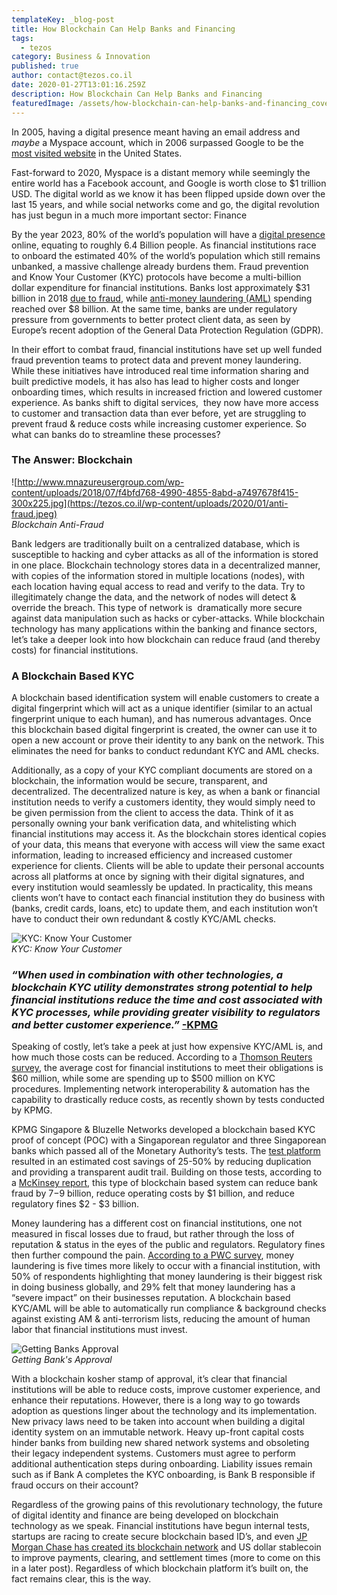 ```yaml
---
templateKey: _blog-post
title: How Blockchain Can Help Banks and Financing
tags:
  - tezos
category: Business & Innovation
published: true
author: contact@tezos.co.il
date: 2020-01-27T13:01:16.259Z
description: How Blockchain Can Help Banks and Financing
featuredImage: /assets/how-blockchain-can-help-banks-and-financing_cover-300x90.png
---
```


In 2005, having a digital presence meant having an email address and _maybe_ a Myspace account, which in 2006 surpassed Google to be the [most visited website](https://mashable.com/2006/07/11/myspace-americas-number-one/) in the United States.

Fast-forward to 2020, Myspace is a distant memory while seemingly the entire world has a Facebook account, and Google is worth close to $1 trillion USD. The digital world as we know it has been flipped upside down over the last 15 years, and while social networks come and go, the digital revolution has just begun in a much more important sector: Finance

By the year 2023, 80% of the world’s population will have a [digital presence](http://www3.weforum.org/docs/WEF_GAC15_Technological_Tipping_Points_report_2015.pdf#page=24) online, equating to roughly 6.4 Billion people. As financial institutions race to onboard the estimated 40% of the world’s population which still remains unbanked, a massive challenge already burdens them. Fraud prevention and Know Your Customer (KYC) protocols have become a multi-billion dollar expenditure for financial institutions. Banks lost approximately $31 billion in 2018 [due to fraud](https://www.mckinsey.com/industries/financial-services/our-insights/combating-payments-fraud-and-enhancing-customer-experience), while [anti-money laundering (AML)](https://www.mckinsey.com/industries/financial-services/our-insights/blockchain-and-retail-banking-making-the-connection) spending reached over \$8 billion. At the same time, banks are under regulatory pressure from governments to better protect client data, as seen by Europe’s recent adoption of the General Data Protection Regulation (GDPR).

In their effort to combat fraud, financial institutions have set up well funded fraud prevention teams to protect data and prevent money laundering. While these initiatives have introduced real time information sharing and built predictive models, it has also has lead to higher costs and longer onboarding times, which results in increased friction and lowered customer experience. As banks shift to digital services,  they now have more access to customer and transaction data than ever before, yet are struggling to prevent fraud & reduce costs while increasing customer experience. So what can banks do to streamline these processes?

### **The Answer: Blockchain**

![http://www.mnazureusergroup.com/wp-content/uploads/2018/07/f4bfd768-4990-4855-8abd-a7497678f415-300x225.jpg](https://tezos.co.il/wp-content/uploads/2020/01/anti-fraud.jpeg)  
_Blockchain Anti-Fraud_

Bank ledgers are traditionally built on a centralized database, which is susceptible to hacking and cyber attacks as all of the information is stored in one place. Blockchain technology stores data in a decentralized manner, with copies of the information stored in multiple locations (nodes), with each location having equal access to read and verify to the data. Try to illegitimately change the data, and the network of nodes will detect & override the breach. This type of network is  dramatically more secure against data manipulation such as hacks or cyber-attacks. While blockchain technology has many applications within the banking and finance sectors, let’s take a deeper look into how blockchain can reduce fraud (and thereby costs) for financial institutions.

### **A Blockchain Based KYC**

A blockchain based identification system will enable customers to create a digital fingerprint which will act as a unique identifier (similar to an actual fingerprint unique to each human), and has numerous advantages. Once this blockchain based digital fingerprint is created, the owner can use it to open a new account or prove their identity to any bank on the network. This eliminates the need for banks to conduct redundant KYC and AML checks.</span>

Additionally, as a copy of your KYC compliant documents are stored on a blockchain, the information would be secure, transparent, and decentralized. The decentralized nature is key, as when a bank or financial institution needs to verify a customers identity, they would simply need to be given permission from the client to access the data. Think of it as personally owning your bank verification data, and whitelisting which financial institutions may access it. As the blockchain stores identical copies of your data, this means that everyone with access will view the same exact information, leading to increased efficiency and increased customer experience for clients. Clients will be able to update their personal accounts across all platforms at once by signing with their digital signatures, and every institution would seamlessly be updated. In practicality, this means clients won’t have to contact each financial institution they do business with (banks, credit cards, loans, etc) to update them, and each institution won’t have to conduct their own redundant & costly KYC/AML checks.

![KYC: Know Your Customer](https://tezos.co.il/wp-content/uploads/2020/01/hand-shake-meeting-300x196.jpg)  
_KYC: Know Your Customer_

### **_“When used in combination with other technologies, a blockchain KYC utility demonstrates strong potential to help financial institutions reduce the time and cost associated with KYC processes, while providing greater visibility to regulators and better customer experience.”_** [-KPMG](https://home.kpmg/xx/en/home/insights/2018/02/blockchain-kyc-utility-fs.html)

Speaking of costly, let’s take a peek at just how expensive KYC/AML is, and how much those costs can be reduced. According to a [Thomson Reuters survey](https://www.thomsonreuters.com/en/press-releases/2016/may/thomson-reuters-2016-know-your-customer-surveys.html), the average cost for financial institutions to meet their obligations is $60 million, while some are spending up to $500 million on KYC procedures. Implementing network interoperability & automation has the capability to drastically reduce costs, as recently shown by tests conducted by KPMG.

KPMG Singapore & Bluzelle Networks developed a blockchain based KYC proof of concept (POC) with a Singaporean regulator and three Singaporean banks which passed all of the Monetary Authority’s tests. The [test platform](https://assets.kpmg/content/dam/kpmg/xx/pdf/2018/03/kpmg-blockchain-kyc-utility.pdf) resulted in an estimated cost savings of 25-50% by reducing duplication and providing a transparent audit trail. Building on those tests, according to a [McKinsey report](https://www.mckinsey.com/industries/financial-services/our-insights/blockchain-and-retail-banking-making-the-connection), this type of blockchain based system can reduce bank fraud by $7-$9 billion, reduce operating costs by \$1 billion, and reduce regulatory fines \$2 - \$3 billion.</span>

Money laundering has a different cost on financial institutions, one not measured in fiscal losses due to fraud, but rather through the loss of reputation & status in the eyes of the public and regulators. Regulatory fines then further compound the pain. [According to a PWC survey](https://www.pwc.com/gx/en/financial-services/publications/assets/pwc-gecs-2014-threats-to-the-financial-services-sector.pdf), money laundering is five times more likely to occur with a financial institution, with 50% of respondents highlighting that money laundering is their biggest risk in doing business globally, and 29% felt that money laundering has a “severe impact” on their businesses reputation. A blockchain based KYC/AML will be able to automatically run compliance & background checks against existing AM & anti-terrorism lists, reducing the amount of human labor that financial institutions must invest.

![Getting Banks Approval](https://tezos.co.il/wp-content/uploads/2020/01/validation-1614001_1920-300x300.png)  
_Getting Bank's Approval_

With a blockchain kosher stamp of approval, it’s clear that financial institutions will be able to reduce costs, improve customer experience, and enhance their reputations. However, there is a long way to go towards adoption as questions linger about the technology and its implementation. New privacy laws need to be taken into account when building a digital identity system on an immutable network. Heavy up-front capital costs hinder banks from building new shared network systems and obsoleting their legacy independent systems. Customers must agree to perform additional authentication steps during onboarding. Liability issues remain such as if Bank A completes the KYC onboarding, is Bank B responsible if fraud occurs on their account?

Regardless of the growing pains of this revolutionary technology, the future of digital identity and finance are being developed on blockchain technology as we speak. Financial institutions have begun internal tests, startups are racing to create secure blockchain based ID’s, and even [JP Morgan Chase has created its blockchain network](https://finance.yahoo.com/news/j-p-morgans-blockchain-based-133044198.html?guccounter=1&guce_referrer=aHR0cHM6Ly93d3cuZ29vZ2xlLmNvbS8&guce_referrer_sig=AQAAAI3GVQbzXM4i5Zoh_LiUuNH6rJmz6bN5Clc5e56w6NWLxb8O9qrCfBBdGiXbfr1uBRSCLJlLENQ8W643ZXzO7s0iah1tHU-HXSpuLbzbD_EsynagU3Ed3L7qAVapJEur8f_0maK9tUl2mY7J8WL_RPDz_KFJoTfPuRsvv-qywPLB) and US dollar stablecoin to improve payments, clearing, and settlement times (more to come on this in a later post). Regardless of which blockchain platform it’s built on, the fact remains clear, this is the way.
